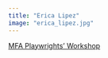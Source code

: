 ```yaml
---
title: "Erica Lipez"
image: "erica_lipez.jpg"
---
```


[MFA Playwrights’ Workshop](/affiliated-artists/mfa-playwrights-workshop)
